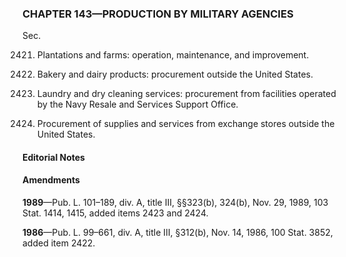 ### **CHAPTER 143—PRODUCTION BY MILITARY AGENCIES** ###

Sec.

2421. Plantations and farms: operation, maintenance, and improvement.

2422. Bakery and dairy products: procurement outside the United States.

2423. Laundry and dry cleaning services: procurement from facilities operated by the Navy Resale and Services Support Office.

2424. Procurement of supplies and services from exchange stores outside the United States.

#### **Editorial Notes** ####

#### Amendments ####

**1989**—Pub. L. 101–189, div. A, title III, §§323(b), 324(b), Nov. 29, 1989, 103 Stat. 1414, 1415, added items 2423 and 2424.

**1986**—Pub. L. 99–661, div. A, title III, §312(b), Nov. 14, 1986, 100 Stat. 3852, added item 2422.